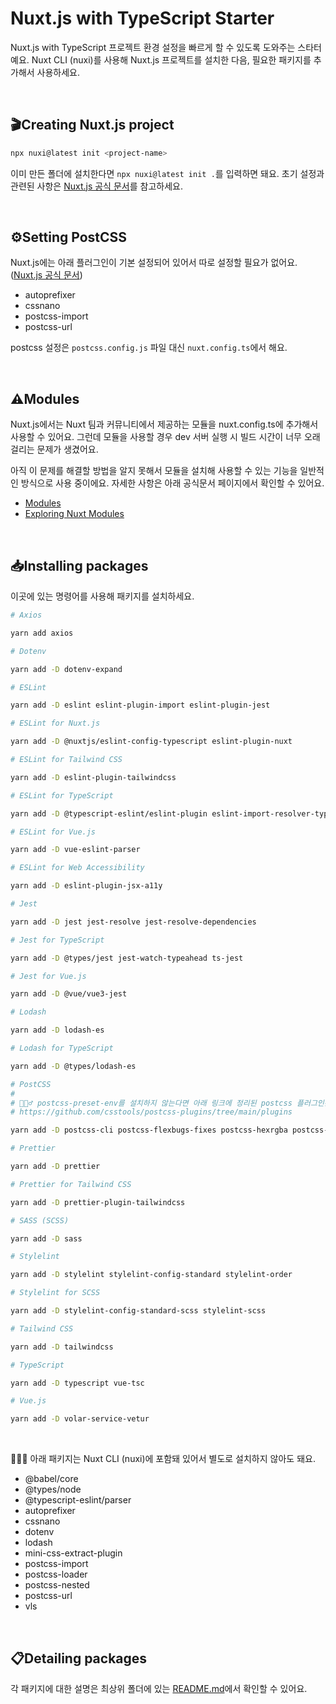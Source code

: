 # Nuxt.js with TypeScript Starter

Nuxt.js with TypeScript 프로젝트 환경 설정을 빠르게 할 수 있도록 도와주는 스타터예요. Nuxt CLI (nuxi)를 사용해 Nuxt.js 프로젝트를 설치한 다음, 필요한 패키지를 추가해서 사용하세요.

<br>

## 🎬Creating Nuxt.js project

```bash
npx nuxi@latest init <project-name>
```

이미 만든 폴더에 설치한다면 `npx nuxi@latest init .`를 입력하면 돼요. 초기 설정과 관련된 사항은 [Nuxt.js 공식 문서](https://nuxt.com/docs/getting-started/installation#new-project)를 참고하세요.

<br>

## ⚙️Setting PostCSS

Nuxt.js에는 아래 플러그인이 기본 설정되어 있어서 따로 설정할 필요가 없어요. ([Nuxt.js 공식 문서](https://nuxt.com/docs/getting-started/styling#using-postcss))

- autoprefixer
- cssnano
- postcss-import
- postcss-url

postcss 설정은 `postcss.config.js` 파일 대신 `nuxt.config.ts`에서 해요.

<br>

## ⚠️Modules

Nuxt.js에서는 Nuxt 팀과 커뮤니티에서 제공하는 모듈을 nuxt.config.ts에 추가해서 사용할 수 있어요. 그런데 모듈을 사용할 경우 dev 서버 실행 시 빌드 시간이 너무 오래 걸리는 문제가 생겼어요.

아직 이 문제를 해결할 방법을 알지 못해서 모듈을 설치해 사용할 수 있는 기능을 일반적인 방식으로 사용 중이에요. 자세한 사항은 아래 공식문서 페이지에서 확인할 수 있어요.

- [Modules](https://nuxt.com/modules)
- [Exploring Nuxt Modules](https://nuxt.com/docs/guide/concepts/modules#exploring-nuxt-modules)

<br>

## 📥Installing packages

이곳에 있는 명령어를 사용해 패키지를 설치하세요.

```bash
# Axios

yarn add axios

# Dotenv

yarn add -D dotenv-expand

# ESLint

yarn add -D eslint eslint-plugin-import eslint-plugin-jest

# ESLint for Nuxt.js

yarn add -D @nuxtjs/eslint-config-typescript eslint-plugin-nuxt

# ESLint for Tailwind CSS

yarn add -D eslint-plugin-tailwindcss

# ESLint for TypeScript

yarn add -D @typescript-eslint/eslint-plugin eslint-import-resolver-typescript

# ESLint for Vue.js

yarn add -D vue-eslint-parser

# ESLint for Web Accessibility

yarn add -D eslint-plugin-jsx-a11y

# Jest

yarn add -D jest jest-resolve jest-resolve-dependencies

# Jest for TypeScript

yarn add -D @types/jest jest-watch-typeahead ts-jest

# Jest for Vue.js

yarn add -D @vue/vue3-jest

# Lodash

yarn add -D lodash-es

# Lodash for TypeScript

yarn add -D @types/lodash-es

# PostCSS
#
# 💁🏻‍♂️ postcss-preset-env를 설치하지 않는다면 아래 링크에 정리된 postcss 플러그인은 별도로 설치해야 해요.
# https://github.com/csstools/postcss-plugins/tree/main/plugins

yarn add -D postcss-cli postcss-flexbugs-fixes postcss-hexrgba postcss-html postcss-normalize postcss-preset-env postcss-responsive-type postcss-syntax

# Prettier

yarn add -D prettier

# Prettier for Tailwind CSS

yarn add -D prettier-plugin-tailwindcss

# SASS (SCSS)

yarn add -D sass

# Stylelint

yarn add -D stylelint stylelint-config-standard stylelint-order

# Stylelint for SCSS

yarn add -D stylelint-config-standard-scss stylelint-scss

# Tailwind CSS

yarn add -D tailwindcss

# TypeScript

yarn add -D typescript vue-tsc

# Vue.js

yarn add -D volar-service-vetur
```

<br>

💁🏻‍♀️ 아래 패키지는 Nuxt CLI (nuxi)에 포함돼 있어서 별도로 설치하지 않아도 돼요.

- @babel/core
- @types/node
- @typescript-eslint/parser
- autoprefixer
- cssnano
- dotenv
- lodash
- mini-css-extract-plugin
- postcss-import
- postcss-loader
- postcss-nested
- postcss-url
- vls

<br>

## 📋Detailing packages

각 패키지에 대한 설명은 최상위 폴더에 있는 [README.md](https://github.com/biniruu/starter-pack#detailing-packages)에서 확인할 수 있어요.

<br>
